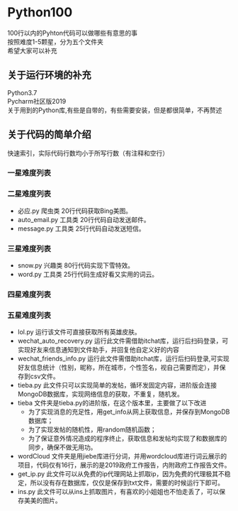 # Python100
100行以内的Pyhton代码可以做哪些有意思的事<br>
按照难度1-5颗星，分为五个文件夹<br>
希望大家可以补充<br>

## 关于运行环境的补充
Python3.7<br>
Pycharm社区版2019<br>
关于用到的Python库,有些是自带的，有些需要安装，但是都很简单，不再赘述<br>

## 关于代码的简单介绍
快速索引，实际代码行数均小于所写行数（有注释和空行）
### 一星难度列表<br>
### 二星难度列表<br>
- 必应.py	爬虫类	20行代码获取Bing美图。<br>
- auto_email.py	工具类	20行代码自动发送邮件。<br>
- message.py	工具类	25行代码自动发送短信。<br>
### 三星难度列表<br>
- snow.py	兴趣类	80行代码实现下雪特效。<br>
- word.py	工具类	25行代码生成好看又实用的词云。<br>
### 四星难度列表<br>
### 五星难度列表<br>


- lol.py 运行该文件可直接获取所有英雄皮肤。<br>
- wechat_auto_recovery.py 运行此文件需借助itchat库，运行后扫码登录，可实现好友来信息通知到文件助手，并回复他自定义好的内容<br>
- wechat_friends_info.py 运行此文件需借助itchat库，运行后扫码登录,可实现好友信息统计（性别，昵称，所在城市，个性签名，视自己需要而定），并保存到csv文件。<br>
- tieba.py 此文件只可以实现简单的发帖，循环发固定内容，进阶版会连接MongoDB数据库，实现网络信息的获取，不重复，随机发。
- tieba 文件夹是tieba.py的进阶版，在这个版本里，主要做了以下改进
  - 为了实现消息的充足性，用get_info从网上获取信息，并保存到MongoDB数据库；
  - 为了实现发帖的随机性，用random随机函数；
  - 为了保证意外情况造成的程序终止，获取信息和发帖均实现了和数据库的同步，确保不做无用功。
- wordCloud 文件夹是用jiebe库进行分词，并用wordcloud库进行词云展示的项目，代码仅有16行，展示的是2019政府工作报告，内附政府工作报告文件。 
- get_ip.py 此文件可以从免费的ip代理网站上抓取ip，因为免费的代理极其不稳定，所以没有存在数据库，仅仅是保存到txt文件，需要的时候运行下即可。
- ins.py 此文件可以从ins上抓取图片，有喜欢的小姐姐也不怕走丢了，可以保存美美的图片。